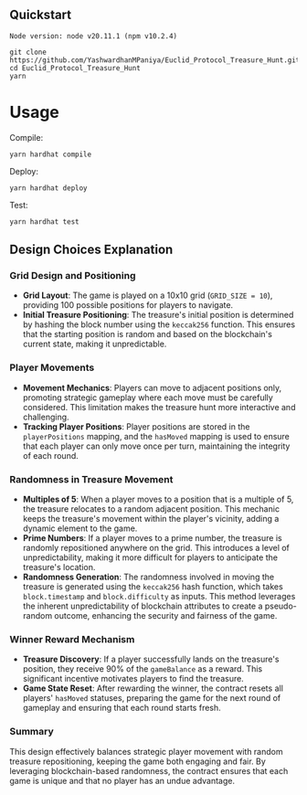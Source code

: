 ## Quickstart

```
Node version: node v20.11.1 (npm v10.2.4)
```

```
git clone https://github.com/YashwardhanMPaniya/Euclid_Protocol_Treasure_Hunt.git
cd Euclid_Protocol_Treasure_Hunt
yarn
```

# Usage

Compile:

```
yarn hardhat compile
```


Deploy:

```
yarn hardhat deploy
```


Test:

```
yarn hardhat test
```

## Design Choices Explanation

### Grid Design and Positioning
- **Grid Layout**: The game is played on a 10x10 grid (`GRID_SIZE = 10`), providing 100 possible positions for players to navigate.
- **Initial Treasure Positioning**: The treasure's initial position is determined by hashing the block number using the `keccak256` function. This ensures that the starting position is random and based on the blockchain's current state, making it unpredictable.

### Player Movements
- **Movement Mechanics**: Players can move to adjacent positions only, promoting strategic gameplay where each move must be carefully considered. This limitation makes the treasure hunt more interactive and challenging.
- **Tracking Player Positions**: Player positions are stored in the `playerPositions` mapping, and the `hasMoved` mapping is used to ensure that each player can only move once per turn, maintaining the integrity of each round.

### Randomness in Treasure Movement
- **Multiples of 5**: When a player moves to a position that is a multiple of 5, the treasure relocates to a random adjacent position. This mechanic keeps the treasure's movement within the player's vicinity, adding a dynamic element to the game.
- **Prime Numbers**: If a player moves to a prime number, the treasure is randomly repositioned anywhere on the grid. This introduces a level of unpredictability, making it more difficult for players to anticipate the treasure's location.
- **Randomness Generation**: The randomness involved in moving the treasure is generated using the `keccak256` hash function, which takes `block.timestamp` and `block.difficulty` as inputs. This method leverages the inherent unpredictability of blockchain attributes to create a pseudo-random outcome, enhancing the security and fairness of the game.

### Winner Reward Mechanism
- **Treasure Discovery**: If a player successfully lands on the treasure's position, they receive 90% of the `gameBalance` as a reward. This significant incentive motivates players to find the treasure.
- **Game State Reset**: After rewarding the winner, the contract resets all players' `hasMoved` statuses, preparing the game for the next round of gameplay and ensuring that each round starts fresh.

### Summary
This design effectively balances strategic player movement with random treasure repositioning, keeping the game both engaging and fair. By leveraging blockchain-based randomness, the contract ensures that each game is unique and that no player has an undue advantage.

